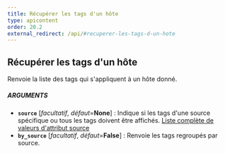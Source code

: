 ```yaml
---
title: Récupérer les tags d'un hôte
type: apicontent
order: 20.2
external_redirect: /api/#recuperer-les-tags-d-un-hote
---
```


## Récupérer les tags d'un hôte
Renvoie la liste des tags qui s'appliquent à un hôte donné.

##### ARGUMENTS
* **`source`** [*facultatif*, *défaut*=**None**] :
    Indique si les tags d'une source spécifique ou tous les tags doivent être affichés.
    [Liste complète de valeurs d'attribut source][1]
* **`by_source`** [*facultatif*, *défaut*=**False**] :
   Renvoie les tags regroupés par source.

[1]: /fr/integrations/faq/list-of-api-source-attribute-value
